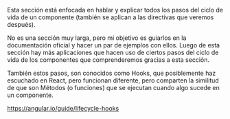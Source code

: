 Esta sección está enfocada en hablar y explicar todos los pasos del ciclo de vida de un componente (también se aplican a las directivas que veremos después).

No es una sección muy larga, pero mi objetivo es guiarlos en la documentación oficial y hacer un par de ejemplos con ellos. Luego de esta sección hay más aplicaciones que hacen uso de ciertos pasos del ciclo de vida de los componentes que comprenderemos gracias a esta sección.

También estos pasos, son conocidos como Hooks, que posiblemente haz escuchado en React, pero funcionan diferente, pero comparten la similitud de que son Métodos (o funciones) que se ejecutan cuando algo sucede en un componente.

https://angular.io/guide/lifecycle-hooks
